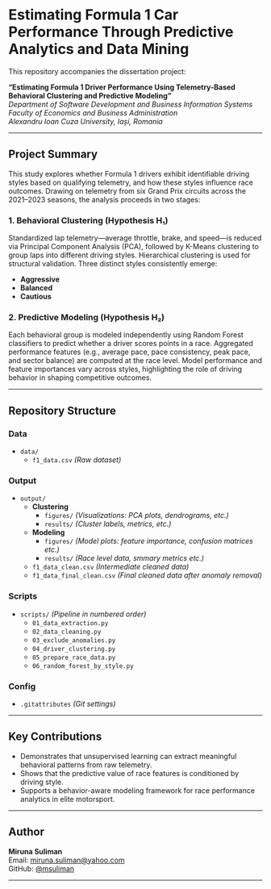 # Estimating Formula 1 Car Performance Through Predictive Analytics and Data Mining

This repository accompanies the dissertation project:

**“Estimating Formula 1 Driver Performance Using Telemetry-Based Behavioral Clustering and Predictive Modeling”**  
*Department of Software Development and Business Information Systems*  
*Faculty of Economics and Business Administration*  
*Alexandru Ioan Cuza University, Iași, Romania*

---

## Project Summary

This study explores whether Formula 1 drivers exhibit identifiable driving styles based on qualifying telemetry, and how these styles influence race outcomes. Drawing on telemetry from six Grand Prix circuits across the 2021–2023 seasons, the analysis proceeds in two stages:

### 1. Behavioral Clustering (Hypothesis H₁)
Standardized lap telemetry—average throttle, brake, and speed—is reduced via Principal Component Analysis (PCA), followed by K-Means clustering to group laps into different driving styles. Hierarchical clustering is used for structural validation. Three distinct styles consistently emerge:
- **Aggressive**
- **Balanced**
- **Cautious**

### 2. Predictive Modeling (Hypothesis H₂)
Each behavioral group is modeled independently using Random Forest classifiers to predict whether a driver scores points in a race. Aggregated performance features (e.g., average pace, pace consistency, peak pace, and sector balance) are computed at the race level. Model performance and feature importances vary across styles, highlighting the role of driving behavior in shaping competitive outcomes.

---

## Repository Structure

### **Data**  
- `data/`  
  - `f1_data.csv` *(Raw dataset)*  

### **Output**  
- `output/`  
  - **Clustering**  
    - `figures/` *(Visualizations: PCA plots, dendrograms, etc.)*  
    - `results/` *(Cluster labels, metrics, etc.)*  
  - **Modeling**  
    - `figures/` *(Model plots: feature importance, confusion matrices etc.)*  
    - `results/` *(Race level data, smmary metrics etc.)*  
  - `f1_data_clean.csv` *(Intermediate cleaned data)*  
  - `f1_data_final_clean.csv` *(Final cleaned data after anomaly removal)*  

### **Scripts**  
- `scripts/` *(Pipeline in numbered order)*  
  - `01_data_extraction.py`  
  - `02_data_cleaning.py`  
  - `03_exclude_anomalies.py`  
  - `04_driver_clustering.py`  
  - `05_prepare_race_data.py`  
  - `06_random_forest_by_style.py`  

### **Config**  
- `.gitattributes` *(Git settings)*  

---

## Key Contributions

- Demonstrates that unsupervised learning can extract meaningful behavioral patterns from raw telemetry.
- Shows that the predictive value of race features is conditioned by driving style.
- Supports a behavior-aware modeling framework for race performance analytics in elite motorsport.

---

## Author

**Miruna Suliman**  
Email: [miruna.suliman@yahoo.com](mailto:miruna.suliman@yahoo.com)  
GitHub: [@msuliman](https://github.com/msuliman)

---
